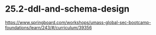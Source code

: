 # 25.2-ddl-and-schema-design
https://www.springboard.com/workshops/umass-global-sec-bootcamp-foundations/learn/243/#/curriculum/39356

